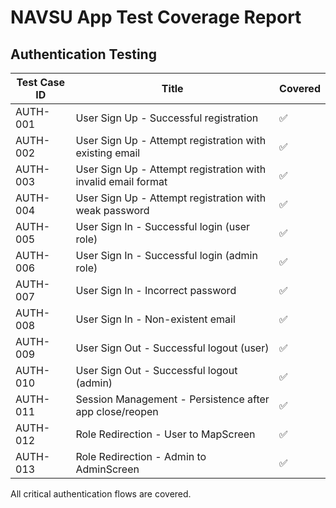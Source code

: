 # NAVSU App Test Coverage Report

## Authentication Testing

| Test Case ID | Title                                                        | Covered |
|--------------|--------------------------------------------------------------|---------|
| AUTH-001     | User Sign Up - Successful registration                       |   ✅    |
| AUTH-002     | User Sign Up - Attempt registration with existing email      |   ✅    |
| AUTH-003     | User Sign Up - Attempt registration with invalid email format|   ✅    |
| AUTH-004     | User Sign Up - Attempt registration with weak password       |   ✅    |
| AUTH-005     | User Sign In - Successful login (user role)                  |   ✅    |
| AUTH-006     | User Sign In - Successful login (admin role)                 |   ✅    |
| AUTH-007     | User Sign In - Incorrect password                            |   ✅    |
| AUTH-008     | User Sign In - Non-existent email                            |   ✅    |
| AUTH-009     | User Sign Out - Successful logout (user)                     |   ✅    |
| AUTH-010     | User Sign Out - Successful logout (admin)                    |   ✅    |
| AUTH-011     | Session Management - Persistence after app close/reopen      |   ✅    |
| AUTH-012     | Role Redirection - User to MapScreen                         |   ✅    |
| AUTH-013     | Role Redirection - Admin to AdminScreen                      |   ✅    |

All critical authentication flows are covered.
